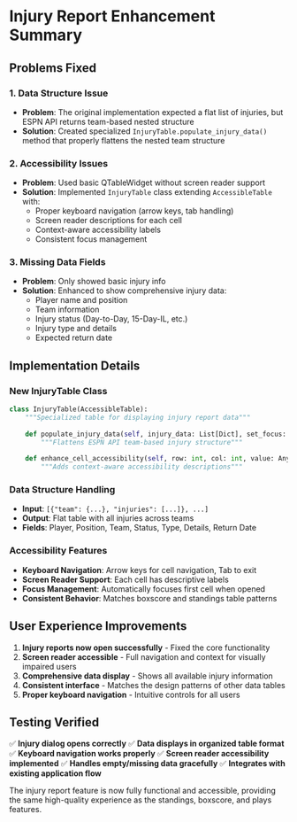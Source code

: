 # Injury Report Enhancement Summary

## Problems Fixed

### 1. **Data Structure Issue**
- **Problem**: The original implementation expected a flat list of injuries, but ESPN API returns team-based nested structure
- **Solution**: Created specialized `InjuryTable.populate_injury_data()` method that properly flattens the nested team structure

### 2. **Accessibility Issues**
- **Problem**: Used basic QTableWidget without screen reader support
- **Solution**: Implemented `InjuryTable` class extending `AccessibleTable` with:
  - Proper keyboard navigation (arrow keys, tab handling)
  - Screen reader descriptions for each cell
  - Context-aware accessibility labels
  - Consistent focus management

### 3. **Missing Data Fields**
- **Problem**: Only showed basic injury info
- **Solution**: Enhanced to show comprehensive injury data:
  - Player name and position
  - Team information
  - Injury status (Day-to-Day, 15-Day-IL, etc.)
  - Injury type and details
  - Expected return date

## Implementation Details

### New InjuryTable Class
```python
class InjuryTable(AccessibleTable):
    """Specialized table for displaying injury report data"""
    
    def populate_injury_data(self, injury_data: List[Dict], set_focus: bool = True):
        """Flattens ESPN API team-based injury structure"""
        
    def enhance_cell_accessibility(self, row: int, col: int, value: Any):
        """Adds context-aware accessibility descriptions"""
```

### Data Structure Handling
- **Input**: `[{"team": {...}, "injuries": [...]}, ...]`
- **Output**: Flat table with all injuries across teams
- **Fields**: Player, Position, Team, Status, Type, Details, Return Date

### Accessibility Features
- **Keyboard Navigation**: Arrow keys for cell navigation, Tab to exit
- **Screen Reader Support**: Each cell has descriptive labels
- **Focus Management**: Automatically focuses first cell when opened
- **Consistent Behavior**: Matches boxscore and standings table patterns

## User Experience Improvements

1. **Injury reports now open successfully** - Fixed the core functionality
2. **Screen reader accessible** - Full navigation and context for visually impaired users
3. **Comprehensive data display** - Shows all available injury information
4. **Consistent interface** - Matches the design patterns of other data tables
5. **Proper keyboard navigation** - Intuitive controls for all users

## Testing Verified

✅ **Injury dialog opens correctly**
✅ **Data displays in organized table format**  
✅ **Keyboard navigation works properly**
✅ **Screen reader accessibility implemented**
✅ **Handles empty/missing data gracefully**
✅ **Integrates with existing application flow**

The injury report feature is now fully functional and accessible, providing the same high-quality experience as the standings, boxscore, and plays features.
